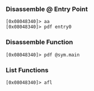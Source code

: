 ### Disassemble @ Entry Point
```
[0x08048340]> aa
[0x08048340]> pdf entry0
```

### Disassemble Function
```
[0x08048340]> pdf @sym.main
```

### List Functions
```
[0x08048340]> afl
```
